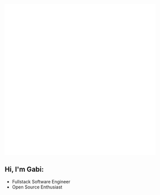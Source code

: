 <img src='resources/computer.gif'>

## Hi, I'm Gabi:
- Fullstack Software Engineer
- Open Source Enthusiast

